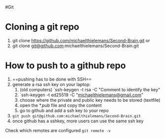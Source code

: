 #Git
# Cloning a git repo

1. git clone https://github.com/michaelthielemans/Second-Brain.git
or
2. git clone git@github.com:michaelthielemans/Second-Brain.git

# How to push to a github repo

1. ==pushing has to be done with SSH==
2. generate a rsa ssh key on your laptop:
	1. (old computers) `ssh-keygen -t rsa -C "Comment to identify the key"
	2. `ssh-keygen -t ed25519 -C "michaelthielemans@gmail.com"
	3. choose where the private and public key needs to be stored (textfile)
	4. open the \*.pub file and copy the content
	5. go to github and add a ssh key to your repo
4. `git push git@github.com:michaelthielemans/Second-Brain.git`
5. once github has a sshkey, more users can use the same ssh key

Check which remotes are configured
`git remote -v`



